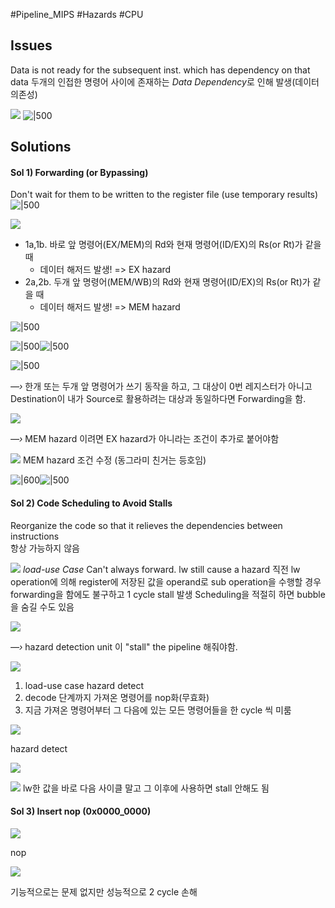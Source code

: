 #Pipeline_MIPS #Hazards #CPU 

## Issues

Data is not ready for the subsequent inst. which has dependency on that data 
두개의 인접한 명령어 사이에 존재하는 *Data Dependency*로 인해 발생(데이터 의존성)

![](https://blog.kakaocdn.net/dn/bgkOV2/btrBTtktYIH/jj1r8uQdUFSRYiQBxBjW21/img.png)
![|500](https://i.imgur.com/8UiIaA3.png)

## Solutions

#### Sol 1) Forwarding (or Bypassing)
Don't wait for them to be written to the register file (use temporary results)
![|500](https://blog.kakaocdn.net/dn/l9E8t/btrBRnMF5B9/rISJgKLjqYUMaAEoGkI1a0/img.png)

![](https://i.imgur.com/i4bqhUT.png)

- 1a,1b. 바로 앞 명령어(EX/MEM)의 Rd와 현재 명령어(ID/EX)의 Rs(or Rt)가 같을 때  
	- 데이터 해저드 발생! => EX hazard  
- 2a,2b. 두개 앞 명령어(MEM/WB)의 Rd와 현재 명령어(ID/EX)의 Rs(or Rt)가 같을 때  
	- 데이터 해저드 발생! => MEM hazard

![|500](https://i.imgur.com/xGSZRYu.png)

![|500](https://blog.kakaocdn.net/dn/bSXceZ/btrCIUhAxpv/lq3HBLdPxnDHpe1GN6gA81/img.png)![|500](https://blog.kakaocdn.net/dn/2iHkV/btrCHrHWDsN/ivwaWo1vV3d8aE4FJCoEX1/img.png)

![|500](https://blog.kakaocdn.net/dn/cToyJh/btrCHB4nwjZ/7TckdifxJox8NxPYGJ0iT0/img.png)

*—›* 한개 또는 두개 앞 명령어가 쓰기 동작을 하고, 그 대상이 0번 레지스터가 아니고 Destination이 내가 Source로 활용하려는 대상과 동일하다면 Forwarding을 함.

![](https://i.imgur.com/shrqABB.png)

*—›* MEM hazard 이려면 EX hazard가 아니라는 조건이 추가로 붙어야함

![](https://blog.kakaocdn.net/dn/cW2JSX/btrCJK6B0Sj/K2KG9dMKMhxhIVEKkY78XK/img.png)
MEM hazard 조건 수정 (동그라미 친거는 등호임)

![|600](https://blog.kakaocdn.net/dn/QHqCC/btrCIl7SsbH/1zZv84aHyPVJ10JYCH6450/img.png)![|500](https://blog.kakaocdn.net/dn/TFIwq/btrCKjHKJCy/KPKQEOLY7N8kkZHli7CkO1/img.png)



#### Sol 2) Code Scheduling to Avoid Stalls
Reorganize the code so that it relieves the dependencies between instructions  
항상 가능하지 않음

![](https://blog.kakaocdn.net/dn/M36SP/btrBSZ44KFN/moEQiFzE9fg66xnwElX2KK/img.png)
*load-use Case*
Can't always forward. lw still cause a hazard
직전 lw operation에 의해 register에 저장된 값을 operand로 sub operation을 수행할 경우 forwarding을 함에도 불구하고 1 cycle stall 발생
Scheduling을 적절히 하면 bubble을 숨길 수도 있음

![](https://blog.kakaocdn.net/dn/CGdx4/btrCJKeurSc/CqNwMMCwQj70IdKVI2BeD1/img.png)

*—›* hazard detection unit 이 "stall" the pipeline 해줘야함.

![](https://blog.kakaocdn.net/dn/uRwzf/btrCKjHMEJu/Kt4zQlssIUN5rfVdrS4XDk/img.png)

1. load-use case hazard detect  
2. decode 단계까지 가져온 명령어를 nop화(무효화)  
3. 지금 가져온 명령어부터 그 다음에 있는 모든 명령어들을 한 cycle 씩 미룸

![](https://blog.kakaocdn.net/dn/bdAAar/btrCJTvOtGJ/tMZOdFLszXz3g7iNE49oNk/img.png)

hazard detect

![](https://blog.kakaocdn.net/dn/btOkT9/btrCHDnXNB7/6IJgD1Hj8bydwi74cZKBdk/img.png)



![](https://blog.kakaocdn.net/dn/rn3Yb/btrBPeio2Uk/cOmQre5Ww1HFzxsIrnoCmk/img.png)
lw한 값을 바로 다음 사이클 말고 그 이후에 사용하면 stall 안해도 됨

#### Sol 3) Insert nop (0x0000_0000)

![](https://blog.kakaocdn.net/dn/mc4MN/btrCHLFDsv0/sULimrw4vGPtK6ypcc0HE1/img.png)

nop

![](https://blog.kakaocdn.net/dn/144kA/btrCJKyIGmn/RCktkHcEt9NaJBp0iRjkck/img.png)

기능적으로는 문제 없지만 성능적으로 2 cycle 손해


